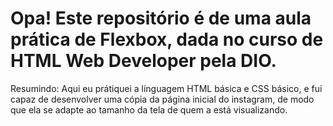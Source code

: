 # Opa! Este repositório é de uma aula prática de Flexbox, dada no curso de HTML Web Developer pela DIO.
Resumindo:
Aqui eu prátiquei a línguagem HTML básica e CSS básico, e fui capaz de desenvolver uma cópia da página inicial do instagram, de modo que ela se adapte ao tamanho da tela de quem a está visualizando.